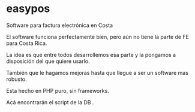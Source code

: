 # easypos
Software para factura electrónica en Costa 

El software funciona perfectamente bien, pero aún no tiene la parte de FE para Costa Rica.

La idea es que entre todos desarrollemos esa parte y la pongamos a disposición del que quiere usarlo.

También que le hagamos mejoras hasta que llegue a ser un software mas robusto.

Esta hecho en PHP puro, sin frameworks.

Acá encontrarán el script de la DB .

